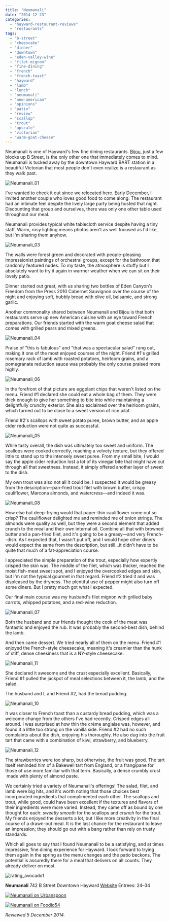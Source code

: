 ```yaml
---
title: "Neumanali"
date: "2014-12-23"
categories: 
  - "hayward-restaurant-reviews"
  - "restaurants"
tags: 
  - "b-street"
  - "cheescake"
  - "dinner"
  - "downtown"
  - "eden-valley-wine"
  - "filet-mignon"
  - "fine-dining"
  - "french"
  - "french-toast"
  - "hayward"
  - "lamb"
  - "lunch"
  - "neumanali"
  - "new-american"
  - "opinions"
  - "patio"
  - "review"
  - "scallop"
  - "trout"
  - "upscale"
  - "victorian"
  - "warm-goat-cheese"
---
```


Neumanali is one of Hayward's few fine dining restaurants. [Bijou](http://www.thegourmez.com/2013/11/bijou/), just a few blocks up B Street, is the only other one that immediately comes to mind. Neumanali is tucked away by the downtown Hayward BART station in a beautiful Victorian that most people don't even realize is a restaurant as they walk past.

![Neumanali_01](http://s3.amazonaws.com/thegourmez-wpmedia/2014/12/Neumanali_01.jpg)

I've wanted to check it out since we relocated here. Early December, I invited another couple who loves good food to come along. The restaurant had an intimate feel despite the lively large party being hosted that night. Discounting that group and ourselves, there was only one other table used throughout our meal.

Neumanali provides typical white tablecloth service despite having a tiny staff. Warm, rosy lighting means photos aren't as well focused as I'd like, but I'm sharing them anyhow.

![Neumanali_03](http://s3.amazonaws.com/thegourmez-wpmedia/2014/12/Neumanali_03.jpg)

The walls were forest green and decorated with people-pleasing Impressionist paintings of orchestral groups, except for the bathroom that randomly featured nudes. To my taste, the atmosphere is stuffy but I absolutely want to try it again in warmer weather when we can sit on their lovely patio.

Dinner started out great, with us sharing two bottles of Eden Canyon's Freedom from the Press 2010 Cabernet Sauvignon over the course of the night and enjoying soft, bubbly bread with olive oil, balsamic, and strong garlic.

Another commonality shared between Neumanali and Bijou is that both restaurants serve up new American cuisine with an eye toward French preparations. Our friends started with the warm goat cheese salad that comes with grilled pears and mixed greens.

![Neumanali_04](http://s3.amazonaws.com/thegourmez-wpmedia/2014/12/Neumanali_04.jpg)

Praise of "this is fabulous" and "that was a spectacular salad" rang out, making it one of the most enjoyed courses of the night. Friend #1's grilled rosemary rack of lamb with roasted potatoes, heirloom grains, and a pomegranate reduction sauce was probably the only course praised more highly.

![Neumanali_06](http://s3.amazonaws.com/thegourmez-wpmedia/2014/12/Neumanali_06.jpg)

In the forefront of that picture are eggplant chips that weren't listed on the menu. Friend #1 declared she could eat a whole bag of them. They were thick enough to give her something to bite into while maintaining a delightfully crunchy exterior. She also exclaimed over the heirloom grains, which turned out to be close to a sweet version of rice pilaf.

Friend #2's scallops with sweet potato puree, brown butter, and an apple cider reduction were not quite as successful.

![Neumanali_05](http://s3.amazonaws.com/thegourmez-wpmedia/2014/12/Neumanali_05.jpg)

While tasty overall, the dish was ultimately too sweet and uniform. The scallops were cooked correctly, reaching a velvety texture, but they offered little to stand up to the intensely sweet puree. From my small bite, I would say the apple cider reduction lost a lot of its vinegar bite that might have cut through all that sweetness. Instead, it simply offered another layer of sweet to the dish.

My own trout was also not all it could be. I suspected it would be greasy from the description—pan-fried trout filet with brown butter, crispy cauliflower, Marcona almonds, and watercress—and indeed it was.

![Neumanali_08](http://s3.amazonaws.com/thegourmez-wpmedia/2014/12/Neumanali_08.jpg)

How else but deep-frying would that paper-thin cauliflower come out so crisp? The cauliflower delighted me and reminded me of onion strings. The almonds were quality as well, but they were a second element that added crunch to the meal and their own internal oil. Combine all that with browned butter and a pan-fried filet, and it's going to be a greasy—and very French--dish. As I expected that, I wasn't put off, and I would hope other diners would expect the same from the description, but still…it didn't have to be quite that much of a fat-appreciation course.

I appreciated the simple preparation of the trout, especially how expertly crisped the skin was. The middle of the filet, which was thicker, reached the moist fish-meat sweet spot, and I enjoyed the overcooked edges and skin, but I'm not the typical gourmet in that regard. Friend #2 tried it and was displeased by the dryness. The plentiful use of pepper might also turn off some diners. But I pretty much got what I expected.

Our final main course was my husband's filet mignon with grilled baby carrots, whipped potatoes, and a red-wine reduction.

![Neumanali_07](http://s3.amazonaws.com/thegourmez-wpmedia/2014/12/Neumanali_07.jpg)

Both the husband and our friends thought the cook of the meat was fantastic and enjoyed the rub. It was probably the second-best dish, behind the lamb.

And then came dessert. We tried nearly all of them on the menu. Friend #1 enjoyed the French-style cheesecake, meaning it's creamier than the hunk of stiff, dense cheesiness that is a NY-style cheesecake.

![Neumanali_11](http://s3.amazonaws.com/thegourmez-wpmedia/2014/12/Neumanali_11.jpg)

She declared it awesome and the crust especially excellent. Basically, Friend #1 pulled the jackpot of meal selections between it, the lamb, and the salad.

The husband and I, and Friend #2, had the bread pudding.

![Neumanali_10](http://s3.amazonaws.com/thegourmez-wpmedia/2014/12/Neumanali_10.jpg)

It was closer to French toast than a custardy bread pudding, which was a welcome change from the others I've had recently. Crisped edges all around. I was surprised at how thin the crème anglaise was, however, and found it a little too strong on the vanilla side. Friend #2 had no such complaints about the dish, enjoying his thoroughly. He also dug into the fruit tart that came with a combination of kiwi, strawberry, and blueberry.

![Neumanali_12](http://s3.amazonaws.com/thegourmez-wpmedia/2014/12/Neumanali_12.jpg)

The strawberries were too sharp, but otherwise, the fruit was good. The tart itself reminded him of a Bakewell tart from England, or a frangipane for those of use more familiar with that term. Basically, a dense crumbly crust  made with plenty of almond paste.

We certainly tried a variety of Neumanali's offerings! The salad, filet, and lamb were big hits, and it's worth noting that those choices best incorporated ingredients that complimented each other. The scallops and trout, while good, could have been excellent if the textures and flavors of their ingredients were more varied. Instead, they came off as bound by one thought for each: _sweetly smooth_ for the scallops and _crunch_ for the trout. My friends enjoyed the desserts a lot, but I like more creativity in the final course of a drawn-out meal. It _is_ the last chance for the restaurant to leave an impression; they should go out with a bang rather than rely on trusty standards.

Which all goes to say that I found Neumanali to be a satisfying, and at times impressive, fine dining experience for Hayward. I look forward to trying them again in the spring as the menu changes and the patio beckons. The potential is assuredly there for a meal that delivers on all counts. They already deliver on most.

![rating_avocado1](http://s3.amazonaws.com/thegourmez-wpmedia/2009/02/rating_avocado1.gif)

**Neumanali** 742 B Street Downtown Hayward [Website](http://www.neumanali.com/) Entrees: $24–$34

[![Neumanali on Urbanspoon](http://www.urbanspoon.com/b/link/88090/minilink.gif)](http://www.urbanspoon.com/r/6/88090/restaurant/Neumanali-Hayward)

[![Neumanali on Foodio54](http://foodio54.com/images/badge-1-f884.jpg)](http://foodio54.com/restaurant/Hayward-CA/f884/Neumanali)

_Reviewed 5 December 2014._
